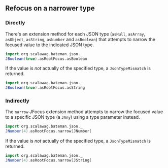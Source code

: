 ## Refocus on a narrower type

### Directly

There's an extension method for each JSON type (`asNull`, `asArray`, 
`asObject`, `asString`, `asNumber` and `asBoolean`) that attempts to narrow 
the focused value to the indicated JSON type. 

```scala mdoc:bateman:right:focus
import org.scalawag.bateman.json._
JBoolean(true).asRootFocus.asBoolean
```

If the value is _not_ actually of the specified type, a `JsonTypeMismatch`
is returned.

```scala mdoc:bateman:left:errors
import org.scalawag.bateman.json._
JBoolean(true).asRootFocus.asString
```

### Indirectly

The `narrow` JFocus extension method attempts to narrow the focused value to 
a specific JSON type (a `JAny`) using a type parameter instead. 

```scala mdoc:bateman:right:focus
import org.scalawag.bateman.json._
JNumber(4).asRootFocus.narrow[JNumber]
```

If the value is _not_ actually of the specified type, a `JsonTypeMismatch` 
is returned.

```scala mdoc:bateman:left:errors
import org.scalawag.bateman.json._
JNumber(4).asRootFocus.narrow[JString]
```

